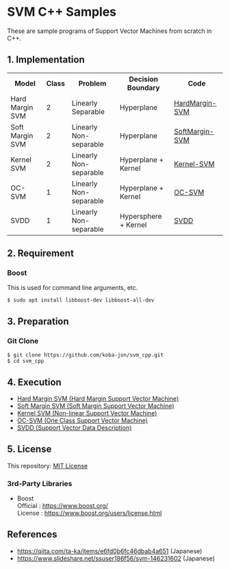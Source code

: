 # SVM C++ Samples
These are sample programs of Support Vector Machines from scratch in C++.

## 1. Implementation

<table>
  <tr>
    <th>Model</th>
    <th>Class</th>
    <th>Problem</th>
    <th>Decision Boundary</th>
    <th>Code</th>
  </tr>
  <tr>
    <td>Hard Margin SVM</td>
    <td>2</td>
    <td>Linearly Separable</td>
    <td>Hyperplane</td>
    <td><a href="HardMargin-SVM">HardMargin-SVM</a></td>
  </tr>
  <tr>
    <td>Soft Margin SVM</td>
    <td>2</td>
    <td>Linearly Non-separable</td>
    <td>Hyperplane</td>
    <td><a href="SoftMargin-SVM">SoftMargin-SVM</a></td>
  </tr>
  <tr>
    <td>Kernel SVM</td>
    <td>2</td>
    <td>Linearly Non-separable</td>
    <td>Hyperplane + Kernel</td>
    <td><a href="Kernel-SVM">Kernel-SVM</a></td>
  </tr>
  <tr>
    <td>OC-SVM</td>
    <td>1</td>
    <td>Linearly Non-separable</td>
    <td>Hyperplane + Kernel</td>
    <td><a href="OC-SVM">OC-SVM</a></td>
  </tr>
  <tr>
    <td>SVDD</td>
    <td>1</td>
    <td>Linearly Non-separable</td>
    <td>Hypersphere + Kernel</td>
    <td><a href="SVDD">SVDD</a></td>
  </tr>
</table>

## 2. Requirement

### Boost

This is used for command line arguments, etc. <br>
~~~
$ sudo apt install libboost-dev libboost-all-dev
~~~

## 3. Preparation

### Git Clone
~~~
$ git clone https://github.com/koba-jon/svm_cpp.git
$ cd svm_cpp
~~~

## 4. Execution
- [Hard Margin SVM (Hard Margin Support Vector Machine)](HardMargin-SVM)
- [Soft Margin SVM (Soft Margin Support Vector Machine)](SoftMargin-SVM)
- [Kernel SVM (Non-linear Support Vector Machine)](Kernel-SVM)
- [OC-SVM (One Class Support Vector Machine)](OC-SVM)
- [SVDD (Support Vector Data Description)](SVDD)

## 5. License

This repository: [MIT License](LICENSE)

### 3rd-Party Libraries
- Boost <br>
Official : https://www.boost.org/ <br>
License : https://www.boost.org/users/license.html <br>

## References
- https://qiita.com/ta-ka/items/e6fd0b6fc46dbab4a651 (Japanese)
- https://www.slideshare.net/ssuser186f56/svm-146231602 (Japanese)

